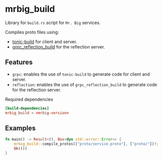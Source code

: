 # mrbig_build

Library for `build.rs` script for `Mr. Big` services.

Compiles proto files using:
* [tonic-build](https://github.com/hyperium/tonic/tree/master/tonic-build) for client and server.
* [grpc_reflection_build](https://github.com/bobbie-ai/mrbig/tree/master/grpc_reflection_build) for the reflection server.

## Features

- `grpc`: enables the use of `tonic-build` to generate code for client and server.
- `reflection`: enables the use of `grpc_reflection_build` to generate code for the reflection server.

Required dependencies

```toml
[build-dependencies]
mrbig_build = <mrbig-version>
```

## Examples

```rust
fn main() -> Result<(), Box<dyn std::error::Error>> {
    mrbig_build::compile_protos(["proto/service.proto"], ["proto/"])?;
    Ok(())
}
```
